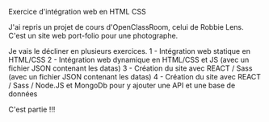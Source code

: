 Exercice d'intégration web en HTML CSS

J'ai repris un projet de cours d'OpenClassRoom, celui de Robbie Lens. C'est un site web port-folio pour une photographe.

Je vais le décliner en plusieurs exercices. 
1 - Intégration web statique en HTML/CSS 
2 - Intégration web dynamique en HTML/CSS et JS (avec un fichier JSON contenant les datas) 
3 - Création du site avec REACT / Sass (avec un fichier JSON contenant les datas) 
4 - Création du site avec REACT / Sass / Node.JS et MongoDb pour y ajouter une API et une base de données

C'est partie !!!